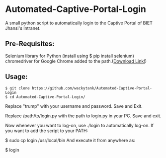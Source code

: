 # Automated-Captive-Portal-Login
A small python script to automatically login to the Captive Portal of BIET Jhansi's Intranet.
## Pre-Requisites:
Selenium library for Python (install using $ pip install selenium)
chromedriver for Google Chrome added to the path.([Download Link!]("https://chromedriver.storage.googleapis.com/index.html?path=2.33/"))
## Usage:
```
$ git clone https://github.com/wackytank/Automated-Captive-Portal-Login
$ cd Automated-Captive-Portal-Login/
```

Replace "trump" with your username and password. 
Save and Exit.

Replace /path/to/login.py with the path to login.py in your PC. Save and exit.

Now whenever you want to log-on, use ./login to automatically log-on.
If you want to add the script to your PATH:

 $ sudo cp login /usr/local/bin
And execute it from anywhere as:

 $ login
